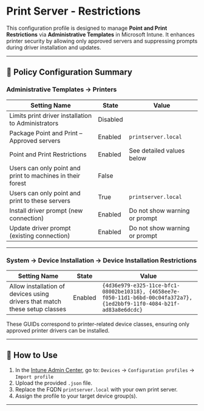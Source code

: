 # Print Server - Restrictions

This configuration profile is designed to manage **Point and Print Restrictions** via **Administrative Templates** in Microsoft Intune. It enhances printer security by allowing only approved servers and suppressing prompts during driver installation and updates.

---

## 🔧 Policy Configuration Summary

### Administrative Templates → Printers

| Setting Name                                               | State    | Value                         |
| ---------------------------------------------------------- | -------- | ----------------------------- |
| Limits print driver installation to Administrators         | Disabled |                               |
| Package Point and Print – Approved servers                 | Enabled  | `printserver.local`           |
| Point and Print Restrictions                               | Enabled  | See detailed values below     |
| Users can only point and print to machines in their forest | False    |                               |
| Users can only point and print to these servers            | True     | `printserver.local`           |
| Install driver prompt (new connection)                     | Enabled  | Do not show warning or prompt |
| Update driver prompt (existing connection)                 | Enabled  | Do not show warning or prompt |

---

### System → Device Installation → Device Installation Restrictions

| Setting Name                                                               | State   | Value                                                                                                                    |
| -------------------------------------------------------------------------- | ------- | ------------------------------------------------------------------------------------------------------------------------ |
| Allow installation of devices using drivers that match these setup classes | Enabled | `{4d36e979-e325-11ce-bfc1-08002be10318}, {4658ee7e-f050-11d1-b6bd-00c04fa372a7}, {1ed2bbf9-11f0-4084-b21f-ad83a8e6dcdc}` |

These GUIDs correspond to printer-related device classes, ensuring only approved printer drivers can be installed.

---

## 📅 How to Use

1. In the [Intune Admin Center](https://intune.microsoft.com), go to:
   `Devices` → `Configuration profiles` → `Import profile`
2. Upload the provided `.json` file.
3. Replace the FQDN `printserver.local` with your own print server.
4. Assign the profile to your target device group(s).

---
